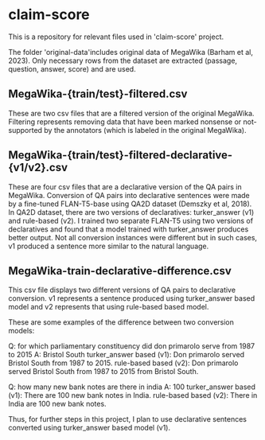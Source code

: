 # claim-score

This is a repository for relevant files used in 'claim-score' project.

The folder 'original-data'includes original data of MegaWika (Barham et al, 2023). Only necessary rows from the dataset are extracted (passage, question, answer, score) and are used.

## MegaWika-{train/test}-filtered.csv

These are two csv files that are a filtered version of the original MegaWika. Filtering represents removing data that have been marked nonsense or not-supported by the annotators (which is labeled in the original MegaWika).

## MegaWika-{train/test}-filtered-declarative-{v1/v2}.csv

These are four csv files that are a declarative version of the QA pairs in MegaWika. Conversion of QA pairs into declarative sentences were made by a fine-tuned FLAN-T5-base using QA2D dataset (Demszky et al, 2018). In QA2D dataset, there are two versions of declaratives: turker_answer (v1) and rule-based (v2). I trained two separate FLAN-T5 using two versions of declaratives and found that a model trained with turker_answer produces better output. Not all conversion instances were different but in such cases, v1 produced a sentence more similar to the natural language.

## MegaWika-train-declarative-difference.csv

This csv file displays two different versions of QA pairs to declarative conversion. v1 represents a sentence produced using turker_answer based model and v2 represents that using rule-based based model.

These are some examples of the difference between two conversion models:

Q: for which parliamentary constituency did don primarolo serve from 1987 to 2015
A: Bristol South
turker_answer based (v1): Don primarolo served Bristol South from 1987 to 2015.
rule-based based (v2): Don primarolo served Bristol South from 1987 to 2015 from Bristol South.

Q: how many new bank notes are there in india
A: 100
turker_answer based (v1): There are 100 new bank notes in India.
rule-based based (v2): There in India are 100 new bank notes.

Thus, for further steps in this project, I plan to use declarative sentences converted using turker_answer based model (v1).
